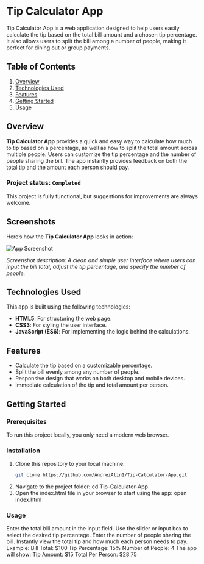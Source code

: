 # Tip Calculator App

Tip Calculator App is a web application designed to help users easily calculate the tip based on the total bill amount and a chosen tip percentage. It also allows users to split the bill among a number of people, making it perfect for dining out or group payments.

## Table of Contents

1. [Overview](#overview)
2. [Technologies Used](#technologies-used)
3. [Features](#features)
4. [Getting Started](#getting-started)
5. [Usage](#usage)


## Overview

**Tip Calculator App** provides a quick and easy way to calculate how much to tip based on a percentage, as well as how to split the total amount across multiple people. Users can customize the tip percentage and the number of people sharing the bill. The app instantly provides feedback on both the total tip and the amount each person should pay.

### Project status: `Completed`

This project is fully functional, but suggestions for improvements are always welcome.

## Screenshots

Here’s how the **Tip Calculator App** looks in action:

![App Screenshot](https://via.placeholder.com/800x400.png?text=Screenshot+of+Tip+Calculator+App)

*Screenshot description: A clean and simple user interface where users can input the bill total, adjust the tip percentage, and specify the number of people.*

## Technologies Used

This app is built using the following technologies:

- **HTML5**: For structuring the web page.
- **CSS3**: For styling the user interface.
- **JavaScript (ES6)**: For implementing the logic behind the calculations.

## Features

- Calculate the tip based on a customizable percentage.
- Split the bill evenly among any number of people.
- Responsive design that works on both desktop and mobile devices.
- Immediate calculation of the tip and total amount per person.

## Getting Started

### Prerequisites

To run this project locally, you only need a modern web browser.

### Installation

1. Clone this repository to your local machine:
   ```bash
   git clone https://github.com/AndreiAlin1/Tip-Calculator-App.git
2. Navigate to the project folder:
   cd Tip-Calculator-App
3. Open the index.html file in your browser to start using the app:
   open index.html

### Usage
  Enter the total bill amount in the input field.
  Use the slider or input box to select the desired tip percentage.
  Enter the number of people sharing the bill.
  Instantly view the total tip and how much each person needs to pay.
    Example:
      Bill Total: $100
      Tip Percentage: 15%
      Number of People: 4
      The app will show:
      Tip Amount: $15
      Total Per Person: $28.75
